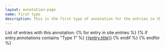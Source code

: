 ```yaml
---
layout: annotation-page
name: First type
description: This is the first type of annotation for the entries in this site
---
```


List of entries with this annotation:
{% for entry in site.entries %}
  {% if entry.annotations contains "Type 1" %}
    <a href="{{entry.url}}">{{entry.title}}</a>
  {% endif %}
{% endfor %}
